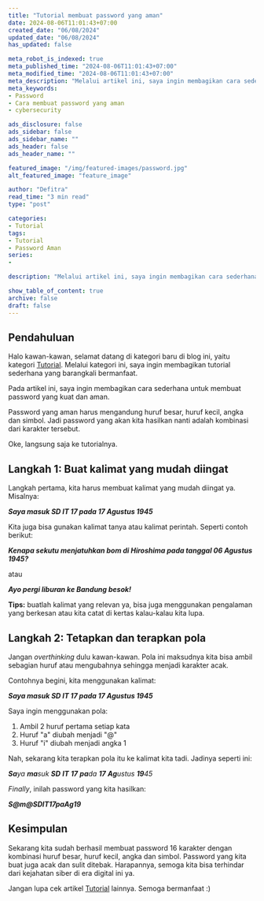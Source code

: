 ```yaml
---
title: "Tutorial membuat password yang aman"
date: 2024-08-06T11:01:43+07:00
created_date: "06/08/2024"
updated_date: "06/08/2024"
has_updated: false

meta_robot_is_indexed: true
meta_published_time: "2024-08-06T11:01:43+07:00"
meta_modified_time: "2024-08-06T11:01:43+07:00"
meta_description: "Melalui artikel ini, saya ingin membagikan cara sederhana untuk membuat password yang mudah diingat."
meta_keywords:
- Password
- Cara membuat password yang aman
- cybersecurity

ads_disclosure: false
ads_sidebar: false
ads_sidebar_name: ""
ads_header: false
ads_header_name: ""

featured_image: "/img/featured-images/password.jpg"
alt_featured_image: "feature_image"

author: "Defitra"
read_time: "3 min read"
type: "post"

categories:
- Tutorial
tags:
- Tutorial
- Password Aman
series:
-

description: "Melalui artikel ini, saya ingin membagikan cara sederhana untuk membuat password yang mudah diingat. Harapannya, kita semua bisa terhindar dari kejahatan cyber yang semakin mudah dilakukan"

show_table_of_content: true
archive: false
draft: false
---
```

## Pendahuluan

Halo kawan-kawan, selamat datang di kategori baru di blog ini, yaitu kategori [Tutorial](/categories/tutorial). Melalui kategori ini, saya ingin membagikan tutorial sederhana yang barangkali bermanfaat.

Pada artikel ini, saya ingin membagikan cara sederhana untuk membuat password yang kuat dan aman.

Password yang aman harus mengandung huruf besar, huruf kecil, angka dan simbol. Jadi password yang akan kita hasilkan nanti adalah kombinasi dari karakter tersebut.

Oke, langsung saja ke tutorialnya.

## Langkah 1: Buat kalimat yang mudah diingat

Langkah pertama, kita harus membuat kalimat yang mudah diingat ya. Misalnya:

**_Saya masuk SD IT 17 pada 17 Agustus 1945_**

Kita juga bisa gunakan kalimat tanya atau kalimat perintah. Seperti contoh berikut:

**_Kenapa sekutu menjatuhkan bom di Hiroshima pada tanggal 06 Agustus 1945?_**

atau

**_Ayo pergi liburan ke Bandung besok!_**

**Tips:** buatlah kalimat yang relevan ya, bisa juga menggunakan pengalaman yang berkesan atau kita catat di kertas kalau-kalau kita lupa.

## Langkah 2: Tetapkan dan terapkan pola

Jangan *overthinking* dulu kawan-kawan. Pola ini maksudnya kita bisa ambil sebagian huruf atau mengubahnya sehingga menjadi karakter acak.

Contohnya begini, kita menggunakan kalimat:

**_Saya masuk SD IT 17 pada 17 Agustus 1945_**

Saya ingin menggunakan pola:
1. Ambil 2 huruf pertama setiap kata
2. Huruf "a" diubah menjadi "@"
3. Huruf "i" diubah menjadi angka 1

Nah, sekarang kita terapkan pola itu ke kalimat kita tadi. Jadinya seperti ini:

_**Sa**ya **ma**suk **SD** **IT** **17** **pa**da **17** **Ag**ustus **19**45_

_Finally_, inilah password yang kita hasilkan:

_**S@m@SDIT17paAg19**_

## Kesimpulan

Sekarang kita sudah berhasil membuat password 16 karakter dengan kombinasi huruf besar, huruf kecil, angka dan simbol. Password yang kita buat juga acak dan sulit ditebak. Harapannya, semoga kita bisa terhindar dari kejahatan siber di era digital ini ya.

Jangan lupa cek artikel [Tutorial](/categories/tutorial) lainnya. Semoga bermanfaat :)
